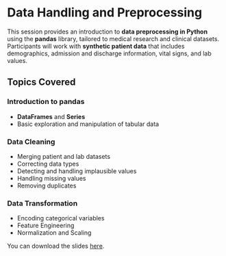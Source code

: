 # Data Handling and Preprocessing

This session provides an introduction to **data preprocessing in Python** using the **pandas** library, tailored to medical research and clinical datasets. Participants will work with **synthetic patient data** that includes demographics, admission and discharge information, vital signs, and lab values.

## Topics Covered

### Introduction to pandas
- **DataFrames** and **Series**  
- Basic exploration and manipulation of tabular data

### Data Cleaning
- Merging patient and lab datasets
- Correcting data types  
- Detecting and handling implausible values
- Handling missing values
- Removing duplicates  

### Data Transformation
- Encoding categorical variables  
- Feature Engineering
- Normalization and Scaling

You can download the slides [here]().
